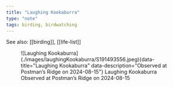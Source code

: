 ```yaml
---
title: "Laughing Kookaburra"
type: "note"
tags: birding, birdwatching
---
```


See also: [[birding]], [[life-list]]


<figure markdown>
  ![Laughing Kookaburra](./images/laughingKookaburra/S191493556.jpeg){data-title="Laughing Kookaburra" data-description="Observed at Postman’s Ridge on 2024-08-15"}
  <caption>Laughing Kookaburra<br />Observed at Postman’s Ridge on 2024-08-15</caption>
</figure>

